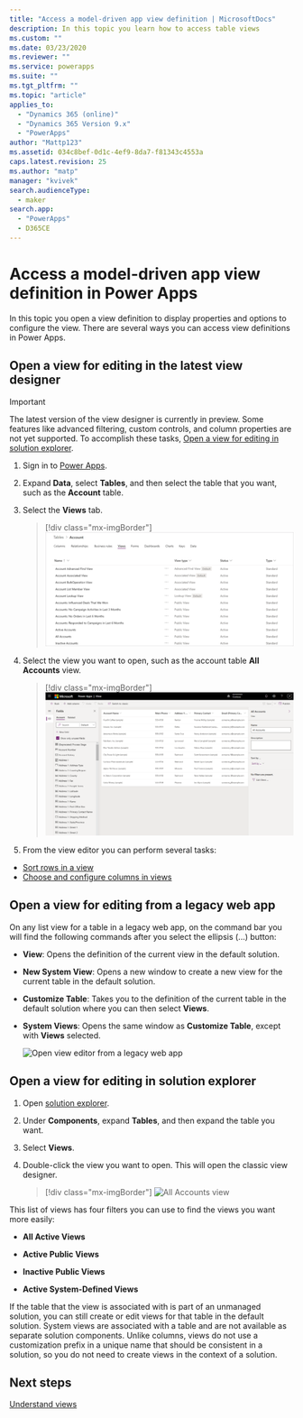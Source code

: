 ```yaml
---
title: "Access a model-driven app view definition | MicrosoftDocs"
description: In this topic you learn how to access table views
ms.custom: ""
ms.date: 03/23/2020
ms.reviewer: ""
ms.service: powerapps
ms.suite: ""
ms.tgt_pltfrm: ""
ms.topic: "article"
applies_to: 
  - "Dynamics 365 (online)"
  - "Dynamics 365 Version 9.x"
  - "PowerApps"
author: "Mattp123"
ms.assetid: 034c8bef-0d1c-4ef9-8da7-f81343c4553a
caps.latest.revision: 25
ms.author: "matp"
manager: "kvivek"
search.audienceType: 
  - maker
search.app: 
  - "PowerApps"
  - D365CE
---
```

# Access a model-driven app view definition in Power Apps

 In this topic you open a view definition to display properties and options to configure the view. There are several ways you can access view definitions in Power Apps. 
  
  
## Open a view for editing in the latest view designer

> [!IMPORTANT]
> The latest version of the view designer is currently in preview. Some features like advanced filtering, custom controls, and column properties are not yet supported. To accomplish these tasks, [Open a view for editing in solution explorer](#open-a-view-for-editing-in-solution-explorer).

1.  Sign in to [Power Apps](https://make.powerapps.com/?utm_source=padocs&utm_medium=linkinadoc&utm_campaign=referralsfromdoc).  

2.  Expand **Data**, select **Tables**, and then select the table that you want, such as the **Account** table.   

3. Select the **Views** tab.

    > [!div class="mx-imgBorder"] 
    > ![Account view definitions](media/account-view-definitions.png)

4. Select the view you want to open, such as the account table **All Accounts** view.

    > [!div class="mx-imgBorder"] 
    > ![All Accounts view](media/account-view-designer.png)

5. From the view editor you can perform several tasks: 
 
- [Sort rows in a view](configure-sorting.md)
- [Choose and configure columns in views](choose-and-configure-columns.md)

## Open a view for editing from a legacy web app
On any list view for a table in a legacy web app, on the command bar you will find the following commands after you select the ellipsis (...) button:  

- **View**: Opens the definition of the current view in the default solution.  
  
- **New System View**: Opens a new window to create a new view for the current table in the default solution.  
  
- **Customize Table**: Takes you to the definition of the current table in the default solution where you can then select **Views**.  
  
- **System Views**: Opens the same window as **Customize Table**, except with **Views** selected.  

   ![Open view editor from a legacy web app](media/open-view-editor-from-view.png)

## Open a view for editing in solution explorer 
1.  Open [solution explorer](advanced-navigation.md#solution-explorer).  
  
2.  Under **Components**, expand **Tables**, and then expand the table you want.  
  
3.  Select **Views**.  
  
4.  Double-click the view you want to open. This will open the classic view designer.
    
    > [!div class="mx-imgBorder"] 
    > ![All Accounts view](media/all-accounts-view.png)

 This list of views has four filters you can use to find the views you want more easily:  
  
- **All Active Views**  

- **Active Public Views**  

- **Inactive Public Views**  

- **Active System-Defined Views**  
  
 If the table that the view is associated with is part of an unmanaged solution, you can still create or edit views for that table in the default solution. System views are associated with a table and are not available as separate solution components. Unlike columns, views do not use a customization prefix in a unique name that should be consistent in a solution, so you do not need to create views in the context of a solution. 
 
## Next steps
[Understand views](create-edit-views.md)


